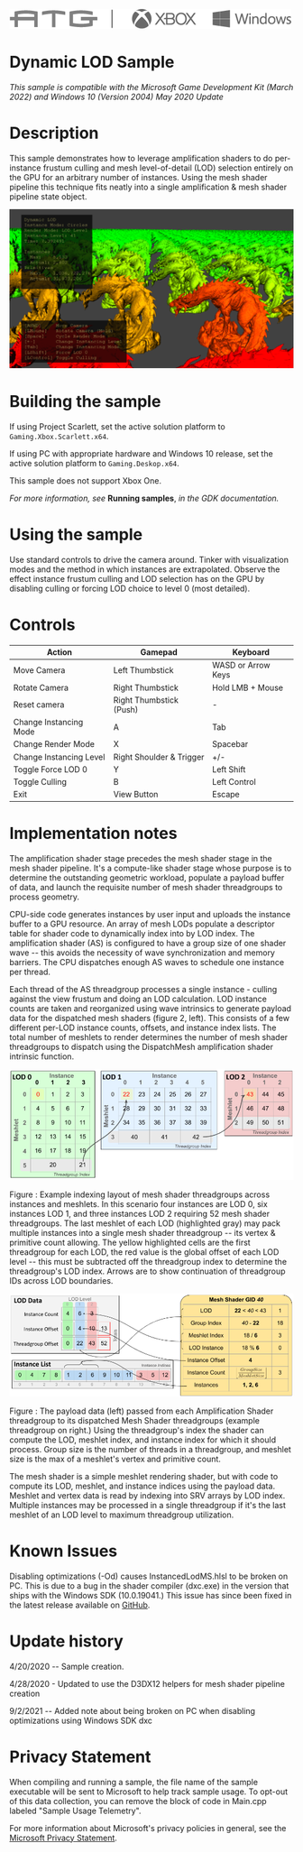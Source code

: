   ![](./media/image1.png)

#   Dynamic LOD Sample

*This sample is compatible with the Microsoft Game Development Kit
(March 2022) and Windows 10 (Version 2004) May 2020 Update*

# Description

This sample demonstrates how to leverage amplification shaders to do
per-instance frustum culling and mesh level-of-detail (LOD) selection
entirely on the GPU for an arbitrary number of instances. Using the mesh
shader pipeline this technique fits neatly into a single amplification &
mesh shader pipeline state object.

![](./media/image3.png)

# Building the sample

If using Project Scarlett, set the active solution platform to `Gaming.Xbox.Scarlett.x64`.

If using PC with appropriate hardware and Windows 10 release, set the
active solution platform to `Gaming.Deskop.x64`.

This sample does not support Xbox One.

*For more information, see* __Running samples__, *in the GDK documentation.*

# Using the sample

Use standard controls to drive the camera around. Tinker with
visualization modes and the method in which instances are extrapolated.
Observe the effect instance frustum culling and LOD selection has on the
GPU by disabling culling or forcing LOD choice to level 0 (most
detailed).

# Controls

| Action                       |  Gamepad          |  Keyboard          |
|------------------------------|------------------|-------------------|
| Move Camera  |  Left Thumbstick  |  WASD or Arrow Keys              |
| Rotate Camera                |  Right Thumbstick |  Hold LMB + Mouse  |
| Reset camera  |  Right Thumbstick (Push) |  \- |
| Change Instancing Mode       |  A                |  Tab               |
| Change Render Mode           |  X                |  Spacebar          |
| Change Instancing Level  |  Right Shoulder & Trigger |  +/- |
| Toggle Force LOD 0           |  Y                |  Left Shift        |
| Toggle Culling               |  B                |  Left Control      |
| Exit                         |  View Button      |  Escape            |

# Implementation notes

The amplification shader stage precedes the mesh shader stage in the
mesh shader pipeline. It's a compute-like shader stage whose purpose is
to determine the outstanding geometric workload, populate a payload
buffer of data, and launch the requisite number of mesh shader
threadgroups to process geometry.

CPU-side code generates instances by user input and uploads the instance
buffer to a GPU resource. An array of mesh LODs populate a descriptor
table for shader code to dynamically index into by LOD index. The
amplification shader (AS) is configured to have a group size of one
shader wave -- this avoids the necessity of wave synchronization and
memory barriers. The CPU dispatches enough AS waves to schedule one
instance per thread.

Each thread of the AS threadgroup processes a single instance - culling
against the view frustum and doing an LOD calculation. LOD instance
counts are taken and reorganized using wave intrinsics to generate
payload data for the dispatched mesh shaders (figure 2, left). This
consists of a few different per-LOD instance counts, offsets, and
instance index lists. The total number of meshlets to render determines
the number of mesh shader threadgroups to dispatch using the
DispatchMesh amplification shader intrinsic function.

![](./media/image4.png)

Figure : Example indexing layout of mesh shader threadgroups across
instances and meshlets. In this scenario four instances are LOD 0, six
instances LOD 1, and three instances LOD 2 requiring 52 mesh shader
threadgroups. The last meshlet of each LOD (highlighted gray) may pack
multiple instances into a single mesh shader threadgroup -- its vertex &
primitive count allowing. The yellow highlighted cells are the first
threadgroup for each LOD, the red value is the global offset of each LOD
level -- this must be subtracted off the threadgroup index to determine
the threadgroup's LOD index. Arrows are to show continuation of
threadgroup IDs across LOD boundaries.

![](./media/image5.png)

Figure : The payload data (left) passed from each Amplification Shader
threadgroup to its dispatched Mesh Shader threadgroups (example
threadgroup on right.) Using the threadgroup's index the shader can
compute the LOD, meshlet index, and instance index for which it should
process. Group size is the number of threads in a threadgroup, and
meshlet size is the max of a meshlet's vertex and primitive count.

The mesh shader is a simple meshlet rendering shader, but with code to
compute its LOD, meshlet, and instance indices using the payload data.
Meshlet and vertex data is read by indexing into SRV arrays by LOD
index. Multiple instances may be processed in a single threadgroup if
it's the last meshlet of an LOD level to maximum threadgroup
utilization.

# Known Issues

Disabling optimizations (-Od) causes InstancedLodMS.hlsl to be broken on
PC. This is due to a bug in the shader compiler (dxc.exe) in the version
that ships with the Windows SDK (10.0.19041.) This issue has since been
fixed in the latest release available on
[GitHub](https://github.com/microsoft/DirectXShaderCompiler).

# Update history

4/20/2020 -- Sample creation.

4/28/2020 - Updated to use the D3DX12 helpers for mesh shader pipeline
creation

9/2/2021 -- Added note about being broken on PC when disabling
optimizations using Windows SDK dxc

# Privacy Statement

When compiling and running a sample, the file name of the sample
executable will be sent to Microsoft to help track sample usage. To
opt-out of this data collection, you can remove the block of code in
Main.cpp labeled "Sample Usage Telemetry".

For more information about Microsoft's privacy policies in general, see
the [Microsoft Privacy
Statement](https://privacy.microsoft.com/en-us/privacystatement/).
